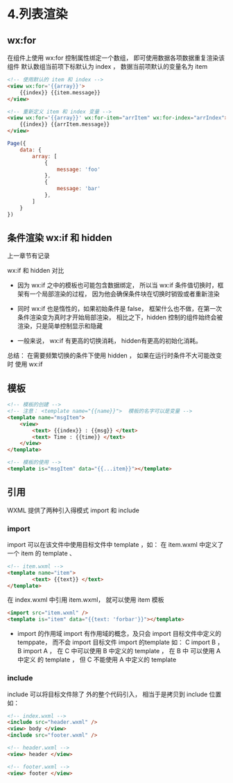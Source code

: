 # 4.列表渲染

## wx:for
在组件上使用 wx:for 控制属性绑定一个数组， 即可使用数据各项数据重复渲染该组件
默认数组当前项下标默认为 index ， 数据当前项默认的变量名为 item
```html
<!-- 使用默认的 item 和 index -->
<view wx:for='{{array}}'>
	{{index}} {{item.message}}
</view>

<!-- 重新定义 item 和 index 变量 -->
<view wx:for='{{array}}' wx:for-item="arrItem" wx:for-index="arrIndex">
	{{index}} {{arrItem.message}}
</view>
```
```js
Page({
	data: {
		array: [
			{
				message: 'foo'
			},
			{
				message: 'bar'
			},
		]
	}
})
```

## 条件渲染 wx:if 和 hidden
上一章节有记录

wx:if 和  hidden 对比
* 因为 wx:if 之中的模板也可能包含数据绑定， 所以当 wx:if 条件值切换时，框架有一个局部渲染的过程， 因为他会确保条件块在切换时销毁或者重新渲染

* 同时 wx:if 也是惰性的，如果初始条件是 false， 框架什么也不做，在第一次条件渲染变为真时才开始局部渲染， 相比之下，hidden 控制的组件始终会被渲染，只是简单控制显示和隐藏

* 一般来说， wx:if 有更高的切换消耗， hidden有更高的初始化消耗。

总结： 在需要频繁切换的条件下使用 hidden ， 如果在运行时条件不大可能改变时 使用 wx:if

## 模板

```html
<!-- 模板的创建 -->
<!-- 注意： <template name="{{name}}">  模板的名字可以是变量 -->
<template name="msgItem">
	<view>
		<text> {{index}} : {{msg}} </text>
		<text> Time : {{time}} </text>
	</view>
</template>

<!-- 模板的使用 -->
<template is="msgItem" data="{{...item}}"></template>
```

## 引用
WXML 提供了两种引入得模式 import 和 include

### import
import 可以在该文件中使用目标文件中 template ，如：
在 item.wxml 中定义了一个 item 的 template 、
```html
<!-- item.wxml -->
<template name="item">
		<text> {{text}} </text>
</template>
```
在 index.wxml 中引用 item.wxml， 就可以使用 item 模板
```html
<import src="item.wxml" />
<template is="item" data="{{text: 'forbar'}}"></template>
```

* import 的作用域
import 有作用域的概念，及只会 import 目标文件中定义的 temppate， 而不会 import 目标文件 import  的template
如： C import B ，B import A ， 在 C 中可以使用 B 中定义的 template ， 在 B  中 可以使用 A 中定义 的 template ， 但 C 不能使用 A 中定义的 template 

### include
include 可以将目标文件除了 <tempalte /> <wxs /> 外的整个代码引入， 相当于是拷贝到 include 位置
如： 
```html
<!-- index.wxml -->
<include src="header.wxml" />
<view> body </view>
<include src="footer.wxml" />
```
```html
<!-- header.wxml -->
<view> header </view>
```
```html
<!-- footer.wxml -->
<view> footer </view>
```